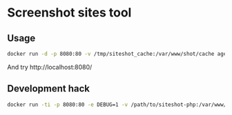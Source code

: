 # Screenshot sites tool 

## Usage

```bash
docker run -d -p 8080:80 -v /tmp/siteshot_cache:/var/www/shot/cache agentsib/siteshot:latest
```

And try http://localhost:8080/

## Development hack


```bash
docker run -ti -p 8080:80 -e DEBUG=1 -v /path/to/siteshot-php:/var/www/shot agentsib/siteshot:latest

```
